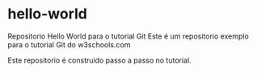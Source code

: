 # hello-world
Repositorio Hello World para o tutorial Git
Este é um repositorio exemplo para o tutorial Git do w3schools.com

Este repositorio é construido passo a passo no tutorial.